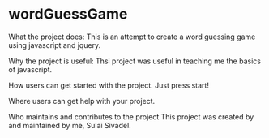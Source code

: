 # wordGuessGame

What the project does:
This is an attempt to create a word guessing game using javascript and jquery.

Why the project is useful:
Thsi project was useful in teaching me the basics of javascript.

How users can get started with the project.
Just press start!

Where users can get help with your project.

Who maintains and contributes to the project
This project was created by and maintained by me, Sulai Sivadel.
